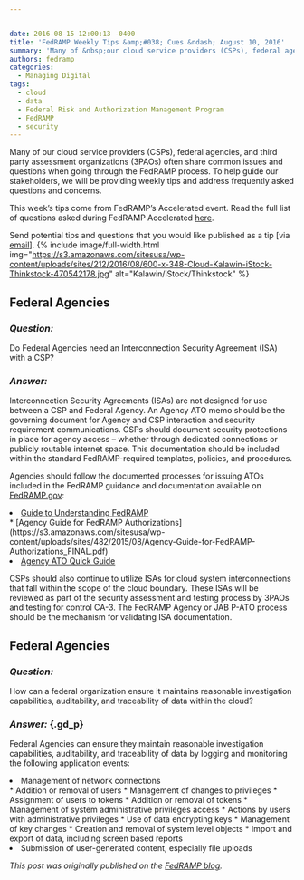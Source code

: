 ```yaml
---


date: 2016-08-15 12:00:13 -0400
title: 'FedRAMP Weekly Tips &amp;#038; Cues &ndash; August 10, 2016'
summary: 'Many of &nbsp;our cloud service providers (CSPs), federal agencies, and third party assessment organizations (3PAOs) often &nbsp;share common issues and questions when going through the FedRAMP process. To help guide our stakeholders, we will be providing weekly tips and address frequently asked questions and concerns. This week&rsquo;s tips come from FedRAMP&rsquo;s Accelerated event. Read the'
authors: fedramp
categories:
  - Managing Digital
tags:
  - cloud
  - data
  - Federal Risk and Authorization Management Program
  - FedRAMP
  - security
---
```


Many of  our cloud service providers (CSPs), federal agencies, and third party assessment organizations (3PAOs) often  share common issues and questions when going through the FedRAMP process. To help guide our stakeholders, we will be providing weekly tips and address frequently asked questions and concerns.

This week’s tips come from FedRAMP’s Accelerated event. Read the full list of questions asked during FedRAMP Accelerated [here](https://www.fedramp.gov/fedramp-webcasts/).

Send potential tips and questions that you would like published as a tip [via [email](mailto:info@FedRAMP.gov)]. 
{% include image/full-width.html img="https://s3.amazonaws.com/sitesusa/wp-content/uploads/sites/212/2016/08/600-x-348-Cloud-Kalawin-iStock-Thinkstock-470542178.jpg" alt="Kalawin/iStock/Thinkstock" %} 

## **Federal Agencies**

### _Question:_

Do Federal Agencies need an Interconnection Security Agreement (ISA) with a CSP?

### _Answer:_

Interconnection Security Agreements (ISAs) are not designed for use between a CSP and Federal Agency. An Agency ATO memo should be the governing document for Agency and CSP interaction and security requirement communications. CSPs should document security protections in place for agency access – whether through dedicated connections or publicly routable internet space. This documentation should be included within the standard FedRAMP-required templates, policies, and procedures.

Agencies should follow the documented processes for issuing ATOs included in the FedRAMP guidance and documentation available on [FedRAMP.gov](https://www.fedramp.gov/):

<li class="first-child">
  <a href="https://s3.amazonaws.com/sitesusa/wp-content/uploads/sites/482/2015/03/Guide-to-Understanding-FedRAMP-v2.0-4.docx">Guide to Understanding FedRAMP</a>
</li>
  * [Agency Guide for FedRAMP Authorizations](https://s3.amazonaws.com/sitesusa/wp-content/uploads/sites/482/2015/08/Agency-Guide-for-FedRAMP-Authorizations_FINAL.pdf)
<li class="last-child">
  <a href="https://s3.amazonaws.com/sitesusa/wp-content/uploads/sites/482/2015/09/FedRAMP-Agency-ATO-Quick-Guide-v2-1.pptx">Agency ATO Quick Guide</a>
</li>

<p class="gd_p">
  CSPs should also continue to utilize ISAs for cloud system interconnections that fall within the scope of the cloud boundary. These ISAs will be reviewed as part of the security assessment and testing process by 3PAOs and testing for control CA-3. The FedRAMP Agency or JAB P-ATO process should be the mechanism for validating ISA documentation.
</p>

## **Federal Agencies**

### _Question:_

How can a federal organization ensure it maintains reasonable investigation capabilities, auditability, and traceability of data within the cloud?

### _Answer:_ {.gd_p}

<p class="gd_p">
  Federal Agencies can ensure they maintain reasonable investigation capabilities, auditability, and traceability of data by logging and monitoring the following application events:
</p>

<li class="first-child">
  Management of network connections
</li>
  * Addition or removal of users
  * Management of changes to privileges
  * Assignment of users to tokens
  * Addition or removal of tokens
  * Management of system administrative privileges access
  * Actions by users with administrative privileges
  * Use of data encrypting keys
  * Management of key changes
  * Creation and removal of system level objects
  * Import and export of data, including screen based reports
<li class="last-child">
  Submission of user-generated content, especially file uploads
</li>

_This post was originally published on the [FedRAMP blog](https://www.fedramp.gov/category/newsroom/)._